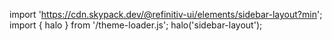 <!--
type: template
name: sidebar-layout
-->

import 'https://cdn.skypack.dev/@refinitiv-ui/elements/sidebar-layout?min';
import { halo } from '/theme-loader.js';
halo('sidebar-layout');